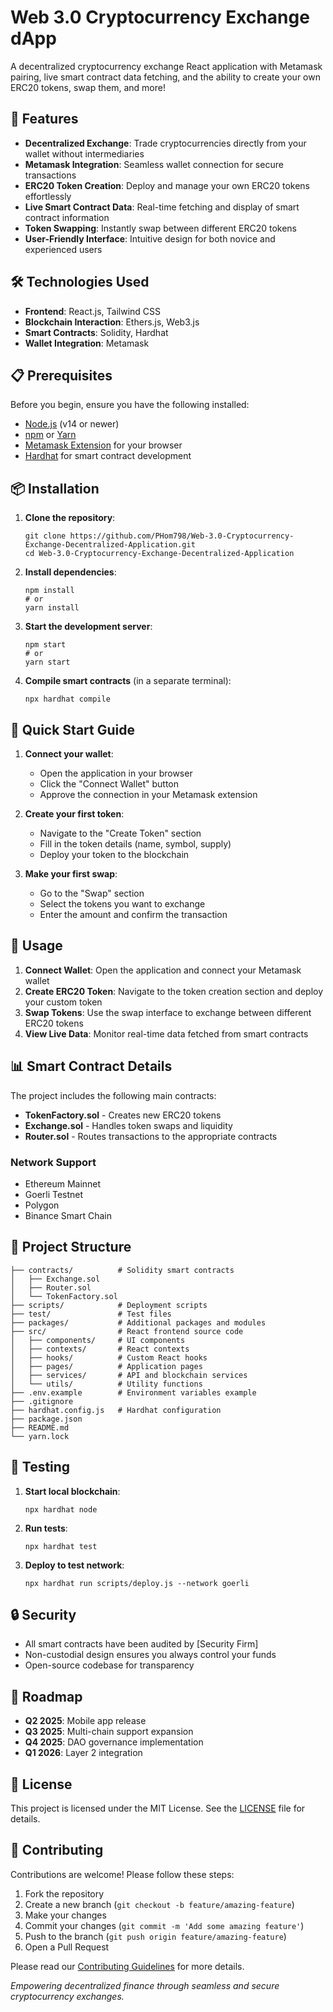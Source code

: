 # Web 3.0 Cryptocurrency Exchange dApp

A decentralized cryptocurrency exchange React application with Metamask pairing, live smart contract data fetching, and the ability to create your own ERC20 tokens, swap them, and more!


## 🚀 Features

- **Decentralized Exchange**: Trade cryptocurrencies directly from your wallet without intermediaries
- **Metamask Integration**: Seamless wallet connection for secure transactions
- **ERC20 Token Creation**: Deploy and manage your own ERC20 tokens effortlessly
- **Live Smart Contract Data**: Real-time fetching and display of smart contract information
- **Token Swapping**: Instantly swap between different ERC20 tokens
- **User-Friendly Interface**: Intuitive design for both novice and experienced users

## 🛠️ Technologies Used

- **Frontend**: React.js, Tailwind CSS
- **Blockchain Interaction**: Ethers.js, Web3.js
- **Smart Contracts**: Solidity, Hardhat
- **Wallet Integration**: Metamask


## 📋 Prerequisites

Before you begin, ensure you have the following installed:
- [Node.js](https://nodejs.org/) (v14 or newer)
- [npm](https://www.npmjs.com/) or [Yarn](https://yarnpkg.com/)
- [Metamask Extension](https://metamask.io/download.html) for your browser
- [Hardhat](https://hardhat.org/) for smart contract development

## 📦 Installation

1. **Clone the repository**:
   ```
   git clone https://github.com/PHom798/Web-3.0-Cryptocurrency-Exchange-Decentralized-Application.git
   cd Web-3.0-Cryptocurrency-Exchange-Decentralized-Application
   ```

2. **Install dependencies**:
   ```
   npm install
   # or
   yarn install
   ```

3. **Start the development server**:
   ```
   npm start
   # or
   yarn start
   ```

4. **Compile smart contracts** (in a separate terminal):
   ```
   npx hardhat compile
   ```

## 🚀 Quick Start Guide

1. **Connect your wallet**:
   - Open the application in your browser
   - Click the "Connect Wallet" button
   - Approve the connection in your Metamask extension

2. **Create your first token**:
   - Navigate to the "Create Token" section
   - Fill in the token details (name, symbol, supply)
   - Deploy your token to the blockchain

3. **Make your first swap**:
   - Go to the "Swap" section
   - Select the tokens you want to exchange
   - Enter the amount and confirm the transaction

## 🔧 Usage

1. **Connect Wallet**: Open the application and connect your Metamask wallet
2. **Create ERC20 Token**: Navigate to the token creation section and deploy your custom token
3. **Swap Tokens**: Use the swap interface to exchange between different ERC20 tokens
4. **View Live Data**: Monitor real-time data fetched from smart contracts

## 📊 Smart Contract Details

The project includes the following main contracts:

- **TokenFactory.sol** - Creates new ERC20 tokens
- **Exchange.sol** - Handles token swaps and liquidity
- **Router.sol** - Routes transactions to the appropriate contracts

### Network Support

- Ethereum Mainnet
- Goerli Testnet
- Polygon
- Binance Smart Chain

## 📁 Project Structure

```
├── contracts/          # Solidity smart contracts
│   ├── Exchange.sol
│   ├── Router.sol
│   └── TokenFactory.sol
├── scripts/            # Deployment scripts
├── test/               # Test files
├── packages/           # Additional packages and modules
├── src/                # React frontend source code
│   ├── components/     # UI components
│   ├── contexts/       # React contexts
│   ├── hooks/          # Custom React hooks
│   ├── pages/          # Application pages
│   ├── services/       # API and blockchain services
│   └── utils/          # Utility functions
├── .env.example        # Environment variables example
├── .gitignore
├── hardhat.config.js   # Hardhat configuration
├── package.json
├── README.md
└── yarn.lock
```

## 🧪 Testing

1. **Start local blockchain**:
   ```
   npx hardhat node
   ```

2. **Run tests**:
   ```
   npx hardhat test
   ```

3. **Deploy to test network**:
   ```
   npx hardhat run scripts/deploy.js --network goerli
   ```

## 🔒 Security

- All smart contracts have been audited by [Security Firm]
- Non-custodial design ensures you always control your funds
- Open-source codebase for transparency

## 🚧 Roadmap

- **Q2 2025**: Mobile app release
- **Q3 2025**: Multi-chain support expansion
- **Q4 2025**: DAO governance implementation
- **Q1 2026**: Layer 2 integration

## 📄 License

This project is licensed under the MIT License. See the [LICENSE](LICENSE) file for details.

## 🤝 Contributing

Contributions are welcome! Please follow these steps:

1. Fork the repository
2. Create a new branch (`git checkout -b feature/amazing-feature`)
3. Make your changes
4. Commit your changes (`git commit -m 'Add some amazing feature'`)
5. Push to the branch (`git push origin feature/amazing-feature`)
6. Open a Pull Request

Please read our [Contributing Guidelines](CONTRIBUTING.md) for more details.


*Empowering decentralized finance through seamless and secure cryptocurrency exchanges.*
